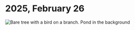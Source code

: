 # 2025, February 26



![Bare tree with a bird on a branch. Pond in the background](/photos/photo-a-day/2025/02/media/IMG_6485.jpeg)

